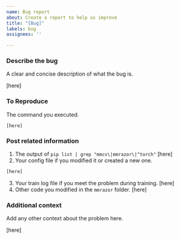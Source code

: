 ```yaml
---
name: Bug report
about: Create a report to help us improve
title: "[Bug]"
labels: bug
assignees: ''

---
```


### Describe the bug
A clear and concise description of what the bug is.

[here]

### To Reproduce
The command you executed.

```shell
[here]
```

### Post related information
1. The output of `pip list | grep "mmcv\|mmrazor\|^torch"`
[here]
2. Your config file if you modified it or created a new one.
```python
[here]
```
3. Your train log file if you meet the problem during training.
[here]
4. Other code you modified in the `mmrazor` folder.
[here]

### Additional context
Add any other context about the problem here.

[here]
